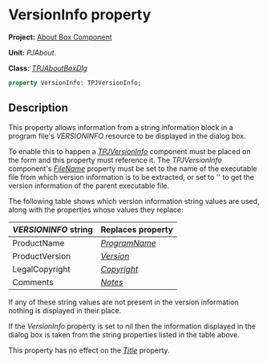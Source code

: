 # VersionInfo property

**Project:** [About Box Component](../API.md)

**Unit:** _PJAbout_.

**Class:** [_TPJAboutBoxDlg_](./TPJAboutBoxDlg.md)

```pascal
property VersionInfo: TPJVersionInfo;
```

## Description

This property allows information from a string information block in a program file's _VERSIONINFO_ resource to be displayed in the dialog box.

To enable this to happen a [_TPJVersionInfo_](../../../VerInfo/3/API/TPJVersionInfo.md) component must be placed on the form and this property must reference it. The _TPJVersionInfo_ component's [_FileName_](../../../VerInfo/3/API/TPJVersionInfo-FileName.md) property must be set to the name of the executable file from which version information is to be extracted, or set to '' to get the version information of the parent executable file.

The following table shows which version information string values are used, along with the properties whose values they replace:

| _VERSIONINFO_ string  | Replaces property |
|-----------------------|-------------------|
| ProductName | [_ProgramName_](./TPJAboutBoxDlg-ProgramName.md) |
| ProductVersion | [_Version_](./TPJAboutBoxDlg-Version.md) |
| LegalCopyright | [_Copyright_](./TPJAboutBoxDlg-Copyright.md) |
| Comments | [_Notes_](./TPJAboutBoxDlg-Notes.md) |

If any of these string values are not present in the version information nothing is displayed in their place.

If the _VersionInfo_ property is set to nil then the information displayed in the dialog box is taken from the string properties listed in the table above.

This property has no effect on the [_Title_](./TPJAboutBoxDlg-Title.md) property.
